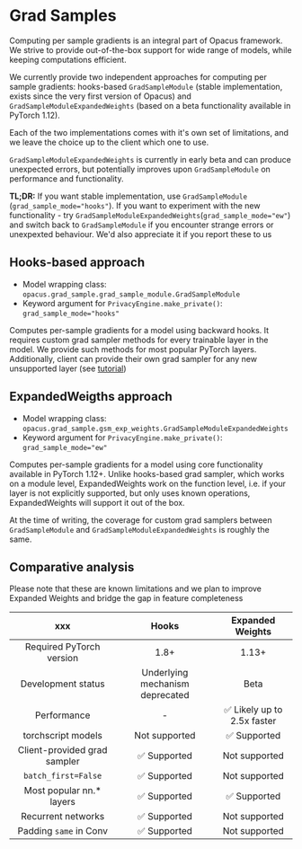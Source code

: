 # Grad Samples

Computing per sample gradients is an integral part of Opacus framework. We strive to provide out-of-the-box support for
wide range of models, while keeping computations efficient.

We currently provide two independent approaches for computing per sample gradients: hooks-based ``GradSampleModule``
(stable implementation, exists since the very first version of Opacus) and ``GradSampleModuleExpandedWeights``
(based on a beta functionality available in PyTorch 1.12).

Each of the two implementations comes with it's own set of limitations, and we leave the choice up to the client
which one to use.

``GradSampleModuleExpandedWeights`` is currently in early beta and can produce unexpected errors, but potentially
improves upon ``GradSampleModule`` on performance and functionality.

**TL;DR:** If you want stable implementation, use ``GradSampleModule`` (`grad_sample_mode="hooks"`).
If you want to experiment with the new functionality - try ``GradSampleModuleExpandedWeights``(`grad_sample_mode="ew"`)
and switch back to ``GradSampleModule`` if you encounter strange errors or unexpexted behaviour.
We'd also appreciate it if you report these to us

## Hooks-based approach
- Model wrapping class: ``opacus.grad_sample.grad_sample_module.GradSampleModule``
- Keyword argument for ``PrivacyEngine.make_private()``: `grad_sample_mode="hooks"`

Computes per-sample gradients for a model using backward hooks. It requires custom grad sampler methods for every
trainable layer in the model. We provide such methods for most popular PyTorch layers. Additionally, client can
provide their own grad sampler for any new unsupported layer (see [tutorial](https://github.com/pytorch/opacus/blob/main/tutorials/guide_to_grad_sampler.ipynb))

## ExpandedWeigths approach
- Model wrapping class: ``opacus.grad_sample.gsm_exp_weights.GradSampleModuleExpandedWeights``
- Keyword argument for ``PrivacyEngine.make_private()``: `grad_sample_mode="ew"`

Computes per-sample gradients for a model using core functionality available in PyTorch 1.12+. Unlike hooks-based
grad sampler, which works on a module level, ExpandedWeights work on the function level, i.e. if your layer is not
explicitly supported, but only uses known operations, ExpandedWeights will support it out of the box.

At the time of writing, the coverage for custom grad samplers between ``GradSampleModule`` and ``GradSampleModuleExpandedWeights``
is roughly the same.

## Comparative analysis

Please note that these are known limitations and we plan to improve Expanded Weights and bridge the gap in feature completeness


| xxx | Hooks | Expanded Weights |
|:-----:|:-------:|:------------------:|
| Required PyTorch version | 1.8+ | 1.13+ |
| Development status | Underlying mechanism deprecated | Beta |
| Performance | - | ✅ Likely up to 2.5x faster |
| torchscript models | Not supported | ✅ Supported |
| Client-provided grad sampler | ✅ Supported | Not supported |
| `batch_first=False` | ✅ Supported | Not supported |
| Most popular nn.* layers | ✅ Supported | ✅ Supported |
| Recurrent networks | ✅ Supported | Not supported |
| Padding `same` in Conv | ✅ Supported | Not supported |
